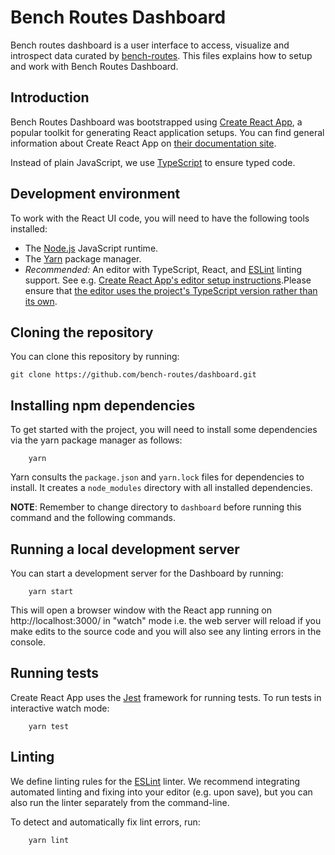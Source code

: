 # Bench Routes Dashboard

Bench routes dashboard is a user interface to access, visualize and introspect data curated by [bench-routes](https://github.com/bench-routes/bench-routes.git). This files explains how to setup and work with Bench Routes Dashboard.

## Introduction

Bench Routes Dashboard was bootstrapped using [Create React App](https://github.com/facebook/create-react-app), a popular toolkit for generating React application setups. You can find general information about Create React App on [their documentation site](https://create-react-app.dev/).

Instead of plain JavaScript, we use [TypeScript](https://www.typescriptlang.org/) to ensure typed code.

## Development environment

To work with the React UI code, you will need to have the following tools installed:

- The [Node.js](https://nodejs.org/) JavaScript runtime.
- The [Yarn](https://yarnpkg.com/) package manager.
- _Recommended:_ An editor with TypeScript, React, and [ESLint](https://eslint.org/) linting support. See e.g. [Create React App's editor setup instructions](https://create-react-app.dev/docs/setting-up-your-editor/).Please ensure that [the editor uses the project's TypeScript version rather than its own](https://code.visualstudio.com/docs/typescript/typescript-compiling#_using-the-workspace-version-of-typescript).

## Cloning the repository

You can clone this repository by running:

```
git clone https://github.com/bench-routes/dashboard.git
```

## Installing npm dependencies

To get started with the project, you will need to install some dependencies via the yarn package manager as follows:

```
    yarn
```

Yarn consults the `package.json` and `yarn.lock` files for dependencies to install. It creates a `node_modules` directory with all installed dependencies.

**NOTE**: Remember to change directory to `dashboard` before running this command and the following commands.

## Running a local development server

You can start a development server for the Dashboard by running:

```
    yarn start
```

This will open a browser window with the React app running on http://localhost:3000/ in "watch" mode i.e. the web server will reload if you make edits to the source code and you will also see any linting errors in the console.

## Running tests

Create React App uses the [Jest](https://jestjs.io/) framework for running tests. To run tests in interactive watch mode:

```
    yarn test
```

## Linting

We define linting rules for the [ESLint](https://eslint.org/) linter. We recommend integrating automated linting and fixing into your editor (e.g. upon save), but you can also run the linter separately from the command-line.

To detect and automatically fix lint errors, run:

```
    yarn lint
```
